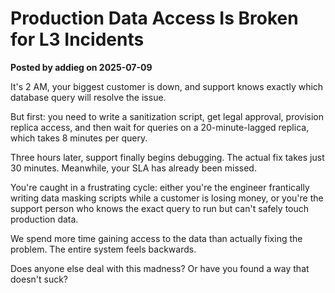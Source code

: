 # Production Data Access Is Broken for L3 Incidents

**Posted by addieg on 2025-07-09**

It's 2 AM, your biggest customer is down, and support knows exactly which database query will resolve the issue. 

But first: you need to write a sanitization script, get legal approval, provision replica access, and then wait for queries on a 20-minute-lagged replica, which takes 8 minutes per query. 

Three hours later, support finally begins debugging. The actual fix takes just 30 minutes. Meanwhile, your SLA has already been missed.

You're caught in a frustrating cycle: either you're the engineer frantically writing data masking scripts while a customer is losing money, or you're the support person who knows the exact query to run but can't safely touch production data.

We spend more time gaining access to the data than actually fixing the problem. The entire system feels backwards.

Does anyone else deal with this madness? Or have you found a way that doesn't suck?